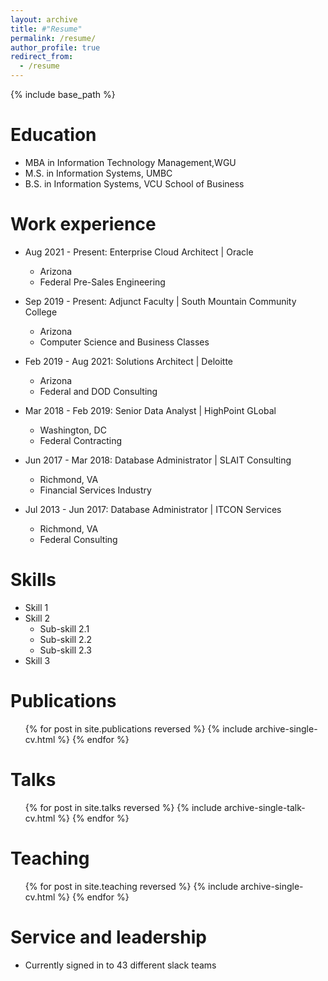 ```yaml
---
layout: archive
title: #"Resume"
permalink: /resume/
author_profile: true
redirect_from:
  - /resume
---
```


{% include base_path %}

Education
======
* MBA in Information Technology Management,WGU
* M.S. in Information Systems, UMBC
* B.S. in Information Systems, VCU School of Business

Work experience
======
* Aug 2021 - Present: Enterprise Cloud Architect | Oracle
  * Arizona
  * Federal Pre-Sales Engineering

* Sep 2019 - Present: Adjunct Faculty | South Mountain Community College
  * Arizona
  * Computer Science and Business Classes

* Feb 2019 - Aug 2021: Solutions Architect | Deloitte
  * Arizona
  * Federal and DOD Consulting
 
* Mar 2018 - Feb 2019: Senior Data Analyst | HighPoint GLobal
  * Washington, DC
  * Federal Contracting

* Jun 2017 - Mar 2018: Database Administrator | SLAIT Consulting
  * Richmond, VA
  * Financial Services Industry

* Jul 2013 - Jun 2017: Database Administrator | ITCON Services
  * Richmond, VA
  * Federal Consulting

  
Skills
======
* Skill 1
* Skill 2
  * Sub-skill 2.1
  * Sub-skill 2.2
  * Sub-skill 2.3
* Skill 3

Publications
======
  <ul>{% for post in site.publications reversed %}
    {% include archive-single-cv.html %}
  {% endfor %}</ul>
  
Talks
======
  <ul>{% for post in site.talks reversed %}
    {% include archive-single-talk-cv.html  %}
  {% endfor %}</ul>
  
Teaching
======
  <ul>{% for post in site.teaching reversed %}
    {% include archive-single-cv.html %}
  {% endfor %}</ul>
  
Service and leadership
======
* Currently signed in to 43 different slack teams
